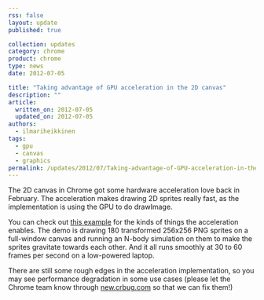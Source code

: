```yaml
---
rss: false
layout: update
published: true

collection: updates
category: chrome
product: chrome
type: news
date: 2012-07-05

title: "Taking advantage of GPU acceleration in the 2D canvas"
description: ""
article:
  written_on: 2012-07-05
  updated_on: 2012-07-05
authors:
  - ilmariheikkinen
tags:
  - gpu
  - canvas
  - graphics
permalink: /updates/2012/07/Taking-advantage-of-GPU-acceleration-in-the-2D-canvas
---
```

The 2D canvas in Chrome got some hardware acceleration love back in February. The acceleration makes drawing 2D sprites really fast, as the implementation is using the GPU to do drawImage.

You can check out [this example](http://fhtr.org/gravityring/sprites.html) for the kinds of things the acceleration enables. The demo is drawing 180 transformed 256x256 PNG sprites on a full-window canvas and running an N-body simulation on them to make the sprites gravitate towards each other. And it all runs smoothly at 30 to 60 frames per second on a low-powered laptop.

There are still some rough edges in the acceleration implementation, so you may see performance degradation in some use cases (please let the Chrome team know through [new.crbug.com](http://new.crbug.com) so that we can fix them!)
